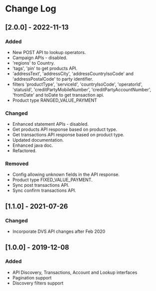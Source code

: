 # Change Log

## [2.0.0] - 2022-11-13
### Added
- New POST API to lookup operators.
- Campaign APIs - disabled.
- 'regions' to Country.
- 'tags', 'pin' to get products API.
- 'addressText', 'addressCity', 'addressCountryIsoCode' and 'addressPostalCode' to party identifier.
- filters 'productType', 'serviceId', 'countryIsoCode', 'operatorId', 'statusId', 'creditPartyMobileNumber', 'creditPartyAccountNumber', 'fromDate' and toDate to get transaction api.
- Product type RANGED_VALUE_PAYMENT

### Changed
- Enhanced statement APIs - disabled.
- Get products API response based on product type.
- Get transactions API response based on product type.
- Updated documentation.
- Enhanced java doc.
- Refactored.

### Removed
- Config allowing unknown fields in the API response.
- Product type FIXED_VALUE_PAYMENT.
- Sync post transactions API.
- Sync confirm transactions API.

## [1.1.0] - 2021-07-26
### Changed
- Incorporate DVS API changes after Feb 2020

## [1.0.0] - 2019-12-08
### Added
- API Discovery, Transactions, Account and Lookup interfaces
- Pagination support
- Discovery filters support
